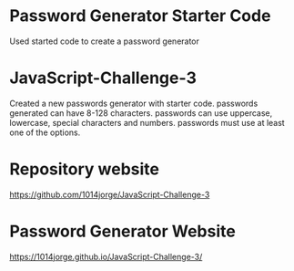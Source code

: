 # Password Generator Starter Code
Used started code to create a password generator

# JavaScript-Challenge-3
 Created a new passwords generator with starter code.
 passwords generated can have 8-128 characters.
  passwords can use uppercase, lowercase, special characters and numbers.
  passwords must use at least one of the options.

# Repository website
https://github.com/1014jorge/JavaScript-Challenge-3

# Password Generator Website

https://1014jorge.github.io/JavaScript-Challenge-3/

